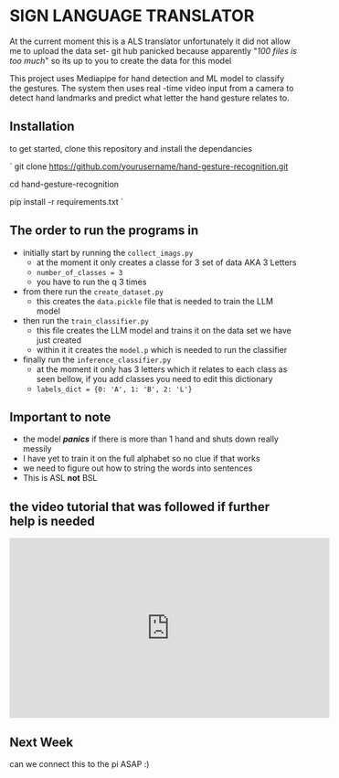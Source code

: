# SIGN LANGUAGE TRANSLATOR
At the current moment this is a ALS translator unfortunately it did not allow me to upload
the data set- git hub panicked because apparently "_100 files is too much_" so its up to you
to create the data for this model 

This project uses Mediapipe for hand detection and ML model to classify the gestures. 
The system then uses real -time video input from a camera to detect hand landmarks and predict
what letter the hand gesture relates to. 

## Installation 
to get started, clone this repository and install the dependancies 

`
git clone https://github.com/yourusername/hand-gesture-recognition.git

cd hand-gesture-recognition

pip install -r requirements.txt
`

## The order to run the programs in 
- initially start by running the `collect_imags.py`
    - at the moment it only creates a classe for 3 set of data AKA 3 Letters
    - `number_of_classes = 3`
    - you have to run the q 3 times
- from there run the `create_dataset.py`
    - this creates the `data.pickle` file that is needed to train the LLM model
- then run the `train_classifier.py`
    - this file creates the LLM model and trains it on the data set we have just created
    - within it it creates the `model.p` which is needed to run the classifier
- finally run the `inference_classifier.py`
    - at the moment it only has 3 letters which it relates to each class as seen bellow, if you add
      classes you need to edit this dictionary
    - `labels_dict = {0: 'A', 1: 'B', 2: 'L'}`
 
## Important to note
- the model **_panics_** if there is more than 1 hand and shuts down really messily
- I have yet to train it on the full alphabet so no clue if that works
- we need to figure out how to string the words into sentences
- This is ASL **not** BSL

## the video tutorial that was followed if further help is needed 

<iframe width="560" height="315" src="https://www.youtube.com/embed/MJCSjXepaAM" frameborder="0" allow="accelerometer; autoplay; clipboard-write; encrypted-media; gyroscope; picture-in-picture" allowfullscreen></iframe>


## Next Week 
can we connect this to the pi ASAP :)
